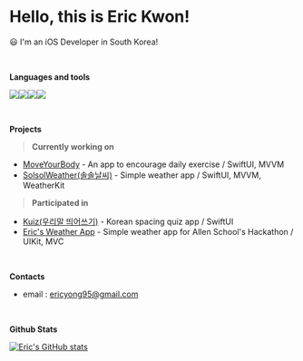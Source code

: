 <!--
**KSYong/KSYong** is a ✨ _special_ ✨ repository because its `README.md` (this file) appears on your GitHub profile.

Here are some ideas to get you started:

- 🔭 I’m currently working on ...
- 🌱 I’m currently learning ...
- 👯 I’m looking to collaborate on ...
- 🤔 I’m looking for help with ...
- 💬 Ask me about ...
- 📫 How to reach me: ...
- 😄 Pronouns: ...
- ⚡ Fun fact: ...
-->

<!--div align="center"-->

# **Hello, this is Eric Kwon!**

😃 I'm an iOS Developer in South Korea!

<br>

**Languages and tools**

<img src="https://img.shields.io/badge/iOS-000000?style=round-square&logo=iOS&logoColor=white"/><img src="https://img.shields.io/badge/Swift-F05138?style=round-square&logo=Swift&logoColor=white"/><img src="https://img.shields.io/badge/SwiftUI-0886FE?style=round-square&logo=Swift&logoColor=white"/><img src="https://img.shields.io/badge/Xcode-147EFB?style=round-square&logo=Xcode&logoColor=white"/>

<br>

**Projects**

>**Currently working on**

* [MoveYourBody](https://github.com/Swift-Coding-Club/MoveYourBody) - An app to encourage daily exercise / SwiftUI, MVVM
* [SolsolWeather(솔솔날씨)](https://github.com/ericKwon95/SolsolWeather) - Simple weather app / SwiftUI, MVVM, WeatherKit

>**Participated in**
* [Kuiz(우리말 띄어쓰기)](https://github.com/Swift-Coding-Club/Level1Kuiz) - Korean spacing quiz app / SwiftUI
* [Eric's Weather App](https://github.com/ericKwon95/allen_hackathon_level2_Eric) - Simple weather app for Allen School's Hackathon / UIKit, MVC

<br>

**Contacts**
* email  : ericyong95@gmail.com

<br>

**Github Stats**

[![Eric's GitHub stats](https://github-readme-stats.vercel.app/api?username=ericKwon95&show_icons=true&theme=gruvbox)](https://github.com/anuraghazra/github-readme-stats)

